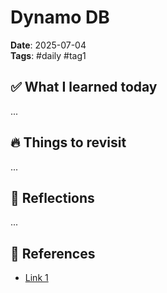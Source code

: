 # Dynamo DB

**Date**: 2025-07-04  
**Tags**: #daily #tag1

## ✅ What I learned today

...

## 🔥 Things to revisit

...

## 🧠 Reflections

...

## 🔗 References

- [Link 1](...)
